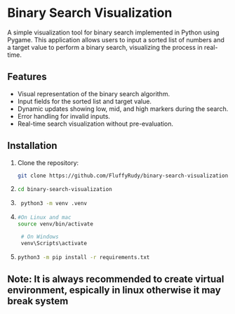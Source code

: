 # Binary Search Visualization

A simple visualization tool for binary search implemented in Python using Pygame. This application allows users to input a sorted list of numbers and a target value to perform a binary search, visualizing the process in real-time.

## Features

- Visual representation of the binary search algorithm.
- Input fields for the sorted list and target value.
- Dynamic updates showing low, mid, and high markers during the search.
- Error handling for invalid inputs.
- Real-time search visualization without pre-evaluation.

## Installation

1. Clone the repository:
   ```bash
   git clone https://github.com/FluffyRudy/binary-search-visualization.git
   ```
2. ```bash
   cd binary-search-visualization
   ```
3. ```bash
    python3 -m venv .venv
   ```
4. ```bash
   #On Linux and mac
   source venv/bin/activate

    # On Windows
    venv\Scripts\activate
   ```

5. ```bash
   python3 -m pip install -r requirements.txt
   ```

## Note: It is always recommended to create virtual environment, espically in linux otherwise it may break system
